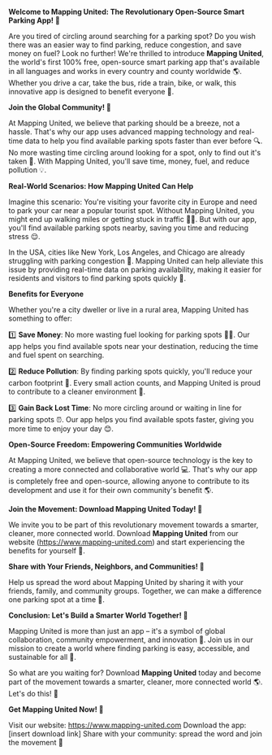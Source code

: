 **Welcome to Mapping United: The Revolutionary Open-Source Smart Parking App! 🚀**

Are you tired of circling around searching for a parking spot? Do you wish there was an easier way to find parking, reduce congestion, and save money on fuel? Look no further! We're thrilled to introduce **Mapping United**, the world's first 100% free, open-source smart parking app that's available in all languages and works in every country and county worldwide 🌎. Whether you drive a car, take the bus, ride a train, bike, or walk, this innovative app is designed to benefit everyone 💚.

**Join the Global Community! 🤝**

At Mapping United, we believe that parking should be a breeze, not a hassle. That's why our app uses advanced mapping technology and real-time data to help you find available parking spots faster than ever before 🔍. No more wasting time circling around looking for a spot, only to find out it's taken 🚫. With Mapping United, you'll save time, money, fuel, and reduce pollution 💡.

**Real-World Scenarios: How Mapping United Can Help**

Imagine this scenario: You're visiting your favorite city in Europe and need to park your car near a popular tourist spot. Without Mapping United, you might end up walking miles or getting stuck in traffic 🚗😩. But with our app, you'll find available parking spots nearby, saving you time and reducing stress 😌.

In the USA, cities like New York, Los Angeles, and Chicago are already struggling with parking congestion 🤯. Mapping United can help alleviate this issue by providing real-time data on parking availability, making it easier for residents and visitors to find parking spots quickly 💪.

**Benefits for Everyone**

Whether you're a city dweller or live in a rural area, Mapping United has something to offer:

1️⃣ **Save Money**: No more wasting fuel looking for parking spots 🚗💸. Our app helps you find available spots near your destination, reducing the time and fuel spent on searching.

2️⃣ **Reduce Pollution**: By finding parking spots quickly, you'll reduce your carbon footprint 🔋. Every small action counts, and Mapping United is proud to contribute to a cleaner environment 🌿.

3️⃣ **Gain Back Lost Time**: No more circling around or waiting in line for parking spots ⏰. Our app helps you find available spots faster, giving you more time to enjoy your day 😊.

**Open-Source Freedom: Empowering Communities Worldwide**

At Mapping United, we believe that open-source technology is the key to creating a more connected and collaborative world 💻. That's why our app is completely free and open-source, allowing anyone to contribute to its development and use it for their own community's benefit 🌎.

**Join the Movement: Download Mapping United Today! 📲**

We invite you to be part of this revolutionary movement towards a smarter, cleaner, more connected world. Download **Mapping United** from our website (https://www.mapping-united.com) and start experiencing the benefits for yourself 🚀.

**Share with Your Friends, Neighbors, and Communities! 🤝**

Help us spread the word about Mapping United by sharing it with your friends, family, and community groups. Together, we can make a difference one parking spot at a time 💖.

**Conclusion: Let's Build a Smarter World Together! 🌟**

Mapping United is more than just an app – it's a symbol of global collaboration, community empowerment, and innovation 🔑. Join us in our mission to create a world where finding parking is easy, accessible, and sustainable for all 💚.

So what are you waiting for? Download **Mapping United** today and become part of the movement towards a smarter, cleaner, more connected world 🌎. Let's do this! 👏

**Get Mapping United Now! 📲**

Visit our website: https://www.mapping-united.com
Download the app: [insert download link]
Share with your community: spread the word and join the movement 💬